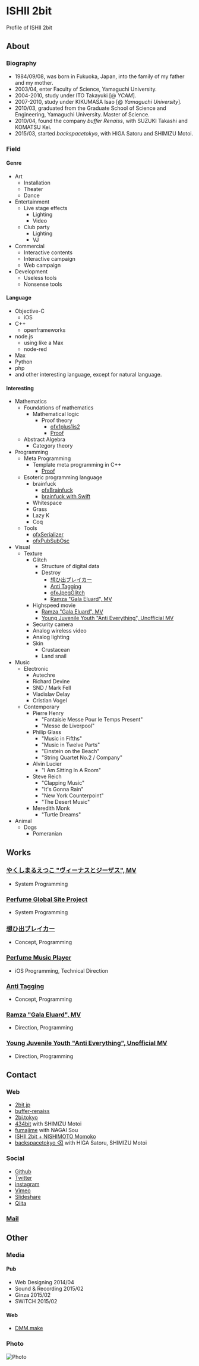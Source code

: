 # ISHII 2bit

Profile of ISHII 2bit

## About
### Biography

* 1984/09/08, was born in Fukuoka, Japan, into the family of my father and my mother.
* 2003/04, enter Faculty of Science, Yamaguchi University.
* 2004-2010, study under ITO Takayuki [@ *YCAM*].
* 2007-2010, study under KIKUMASA Isao [@ *Yamaguchi University*].
* 2010/03, graduated from the Graduate School of Science and Engineering, Yamaguchi University. Master of Science.
* 2010/04, found the company *buffer Renaiss*, with SUZUKI Takashi and KOMATSU Kei.
* 2015/03, started *backspacetokyo*, with HIGA Satoru and SHIMIZU Motoi.

### Field

#### Genre

* Art
	* Installation
	* Theater
	* Dance
* Entertainment
	* Live stage effects
		* Lighting
		* Video
	* Club party
		* Lighting
		* VJ
* Commercial
	* Interactive contents
	* Interactive campaign
	* Web campaign
* Development
	* Useless tools
	* Nonsense tools

#### Language

* Objective-C
	* iOS
* C++
	* openframeworks
* node.js
	* using like a Max
	* node-red
* Max
* Python
* php
* and other interesting language, except for natural language.

#### Interesting

* Mathematics
	* Foundations of mathematics
		* Mathematical logic
			* Proof theory
				* [ofx1plus1is2](http://github.com/2bbb/ofx1plus1is2)
				* [Proof](http://github.com/2bbb/Proof)
	* Abstract Algebra
		* Category theory
* Programming
	* Meta Programming
		* Template meta programming in C++
			* [Proof](http://github.com/2bbb/Proof)
	* Esoteric programming language
		* brainfuck
			* [ofxBrainfuck](https://github.com/2bbb/ofxBrainfuck)
			* [brainfuck with Swift](https://github.com/2bbb/Brainfuck)
		* Whitespace
		* Grass
		* Lazy K
		* Coq
	* Tools
		* [ofxSerializer](http://github.com/2bbb/ofxSerializer)
		* [ofxPubSubOsc](http://github.com/2bbb/ofxPubSubOsc)
* Visual
	* Texture
		* Glitch
			* Structure of digital data
			* Destroy
				* [想ひ出ブレイカー](http://bit.ly/OmohideBreaker)
				* [Anti Tagging](http://bit.ly/AntiTagging)
				* [ofxJpegGlitch](http://github.com/2bbb/ofxJpegGlitch)
				* [Ramza "Gala Eluard", MV](https://vimeo.com/92619952)
		* Highspeed movie
			* [Ramza "Gala Eluard", MV](https://vimeo.com/92619952)
			* [Young Juvenile Youth "Anti Everything", Unofficial MV](https://vimeo.com/119520685)
		* Security camera
		* Analog wireless video
		* Analog lighting
		* Skin
			* Crustacean
			* Land snail
* Music
	* Electronic
		* Autechre
		* Richard Devine
		* SND / Mark Fell
		* Vladislav Delay
		* Cristian Vogel
	* Contemporary
		* Pierre Henry
			* "Fantaisie Messe Pour le Temps Present"
			* "Messe de Liverpool"
		* Philip Glass
			* "Music in Fifths"
			* "Music in Twelve Parts"
			* "Einstein on the Beach"
			* "String Quartet No.2 / Company"
		* Alvin Lucier
			* "I Am Sitting In A Room"
		* Steve Reich
			* "Clapping Music"
			* "It's Gonna Rain"
			* "New York Counterpoint"
			* "The Desert Music"
		* Meredith Monk
			* "Turtle Dreams"
* Animal
	* Dogs
		* Pomeranian

## Works

### [やくしまるえつこ "ヴィーナスとジーザス", MV](http://www.youtube.com/watch?v=CKqLuG98bGE)

* System Programming

### [Perfume Global Site Project](http://www.perfume-global.com)

* System Programming

### [想ひ出ブレイカー](http://bit.ly/OmohideBreaker)

* Concept, Programming

### [Perfume Music Player](http://perfume-app.com)

* iOS Programming, Technical Direction

### [Anti Tagging](http://bit.ly/AntiTagging)

* Concept, Programming

### [Ramza "Gala Eluard", MV](https://vimeo.com/92619952)

* Direction, Programming

### [Young Juvenile Youth "Anti Everything", Unofficial MV](https://vimeo.com/119520685)

* Direction, Programming

## Contact

### Web

* [2bit.jp](http://2bit.jp/)
* [buffer-renaiss](http://buffer-renaiss.com/)
* [2bi.tokyo](http://2bi.tokyo/)
* [434bit](http://434bit.asia/) with SHIMIZU Motoi
* [fumajime](http://fumajime.net/) with NAGAI Sou
* [ISHII 2bit + NISHIMOTO Momoko](http://nishimotomomoko.2bit.jp/)
* [backspacetokyo ⌫](http://backspace.tokyo/) with HIGA Satoru, SHIMIZU Motoi

### Social

* [Github](https://github.com/2bbb)
* [Twitter](https://twitter.com/ishii_2bit)
* [instagram](https://instagram.com/2bbb/)
* [Vimeo](https://vimeo.com/2bit)
* [Slideshare](http://www.slideshare.net/TsuubitoIshii)
* [Qiita](http://qiita.com/2bbb)

### [Mail](mailto:from.github@2bit.jp)

## Other

### Media

#### Pub

* Web Designing 2014/04
* Sound & Recording 2015/02
* Ginza 2015/02
* SWITCH 2015/02

#### Web

* [DMM.make](https://media.dmm-make.com/item/1417/)

### Photo

![Photo](https://github.com/2bbb/Profile/raw/master/prof_s.png)